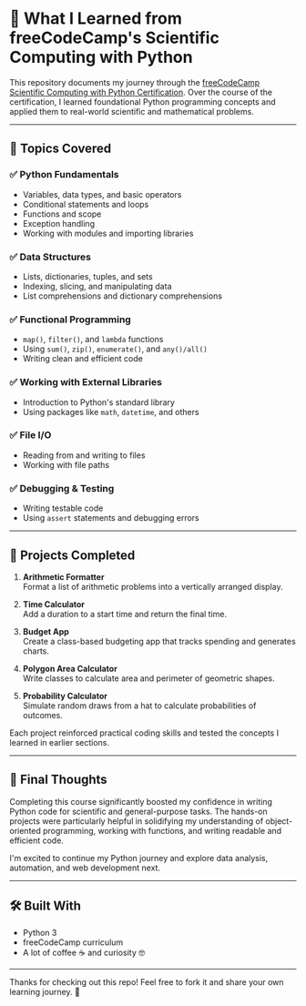 # 🧪 What I Learned from freeCodeCamp's Scientific Computing with Python

This repository documents my journey through the [freeCodeCamp Scientific Computing with Python Certification](https://www.freecodecamp.org/learn/scientific-computing-with-python/). Over the course of the certification, I learned foundational Python programming concepts and applied them to real-world scientific and mathematical problems.

---

## 📘 Topics Covered

### ✅ Python Fundamentals
- Variables, data types, and basic operators
- Conditional statements and loops
- Functions and scope
- Exception handling
- Working with modules and importing libraries

### ✅ Data Structures
- Lists, dictionaries, tuples, and sets
- Indexing, slicing, and manipulating data
- List comprehensions and dictionary comprehensions

### ✅ Functional Programming
- `map()`, `filter()`, and `lambda` functions
- Using `sum()`, `zip()`, `enumerate()`, and `any()/all()`
- Writing clean and efficient code

### ✅ Working with External Libraries
- Introduction to Python's standard library
- Using packages like `math`, `datetime`, and others

### ✅ File I/O
- Reading from and writing to files
- Working with file paths

### ✅ Debugging & Testing
- Writing testable code
- Using `assert` statements and debugging errors

---

## 🧪 Projects Completed

1. **Arithmetic Formatter**  
   Format a list of arithmetic problems into a vertically arranged display.

2. **Time Calculator**  
   Add a duration to a start time and return the final time.

3. **Budget App**  
   Create a class-based budgeting app that tracks spending and generates charts.

4. **Polygon Area Calculator**  
   Write classes to calculate area and perimeter of geometric shapes.

5. **Probability Calculator**  
   Simulate random draws from a hat to calculate probabilities of outcomes.

Each project reinforced practical coding skills and tested the concepts I learned in earlier sections.

---

## 🚀 Final Thoughts

Completing this course significantly boosted my confidence in writing Python code for scientific and general-purpose tasks. The hands-on projects were particularly helpful in solidifying my understanding of object-oriented programming, working with functions, and writing readable and efficient code.

I'm excited to continue my Python journey and explore data analysis, automation, and web development next.

---

## 🛠️ Built With

- Python 3
- freeCodeCamp curriculum
- A lot of coffee ☕ and curiosity 🤓

---

Thanks for checking out this repo! Feel free to fork it and share your own learning journey. 🚀
